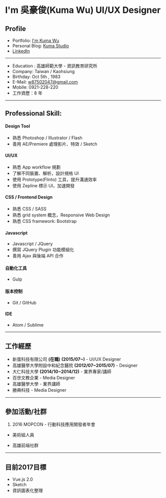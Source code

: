 # I'm 吳豪俊(Kuma Wu) UI/UX Designer

## Profile
- Portfolio: [I'm Kuma Wu](https://kumaheika.portfoliobox.net)
- Personal Blog: [Kuma Studio](https://kumaheika.github.io/)
- [LinkedIn](https://tw.linkedin.com/in/kuma-wu-4b8019a9)

---

- Education : 高雄師範大學 - 資訊教育研究所
- Company: Taiwan / Kaohsiung
- Birthday: Oct 5th , 1983
- E-Mail: [w87502047@gmail.com](mailto:w87502047@gmail.com)
- Mobile: 0921-228-220
- 工作資歷：8 年

---

## Professional Skill:
#### Design Tool
- 熟悉 Photoshop / Illustrator / Flash
- 善用 AE/Premiere 處理影片、特效 / Sketch

#### UI/UX
- 熟悉 App workflow 規劃
- 了解不同裝置、解析，設計規格 UI
- 使用 Prototype(Flinto) 工具，提升溝通效率
- 使用 Zepline 標示 UI，加速開發

#### CSS / Frontend Design
- 熟悉 CSS / SASS
- 熟悉 grid system 概念，Responsive Web Design
- 熟悉 CSS framework: Bootstrap

#### Javascript
- Javascript / JQuery
- 撰寫 JQuery Plugin 功能模組化
- 善用 Ajax 與後端 API 合作

#### 自動化工具
- Gulp

#### 版本控制
- Git / GitHub

#### IDE
- Atom / Sublime

---

## 工作經歷
- 新蛋科技有限公司 **(在職)** **(2015/07~)** - UI/UX Designer
- 高雄醫學大學附設中和紀念醫院 **(2012/07~2015/07)** - Designer
- 大仁科技大學 **(2014/10~2014/12)** - 業界專家/講師
- 百世文教企業 - Media Designer
- 高雄醫學大學 - 業界講師
- 勝典科技 - Media Designer

---

## 參加活動/社群
1. 2016 MOPCON - 行動科技應用開發者年會
  - 美術組人員
* 高雄前端社群

---

## 目前2017目標
- Vue.js 2.0
- Sketch
- 資訊圖表化整理
